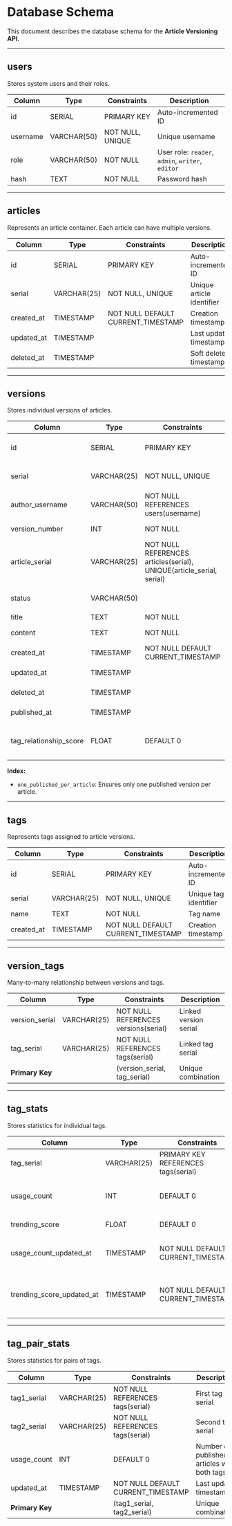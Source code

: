 # Database Schema

This document describes the database schema for the **Article Versioning API**.

---

## **users**
Stores system users and their roles.

| Column     | Type         | Constraints                                           | Description                                 |
|------------|--------------|-------------------------------------------------------|---------------------------------------------|
| id         | SERIAL       | PRIMARY KEY                                           | Auto-incremented ID                         |
| username   | VARCHAR(50)  | NOT NULL, UNIQUE                                      | Unique username                             |
| role       | VARCHAR(50)  | NOT NULL                                              | User role: `reader`, `admin`, `writer`, `editor` |
| hash       | TEXT         | NOT NULL                                              | Password hash                               |

---

## **articles**
Represents an article container. Each article can have multiple versions.

| Column     | Type         | Constraints                     | Description                  |
|------------|--------------|---------------------------------|------------------------------|
| id         | SERIAL       | PRIMARY KEY                     | Auto-incremented ID          |
| serial     | VARCHAR(25)  | NOT NULL, UNIQUE                 | Unique article identifier    |
| created_at | TIMESTAMP    | NOT NULL DEFAULT CURRENT_TIMESTAMP | Creation timestamp           |
| updated_at | TIMESTAMP    |                                 | Last update timestamp        |
| deleted_at | TIMESTAMP    |                                 | Soft delete timestamp        |

---

## **versions**
Stores individual versions of articles.

| Column                 | Type         | Constraints                                                                 | Description                           |
|------------------------|--------------|-------------------------------------------------------------------------------|---------------------------------------|
| id                     | SERIAL       | PRIMARY KEY                                                                 | Auto-incremented ID                   |
| serial                 | VARCHAR(25)  | NOT NULL, UNIQUE                                                             | Unique version identifier             |
| author_username        | VARCHAR(50)  | NOT NULL REFERENCES users(username)                                          | Author's username                     |
| version_number         | INT          | NOT NULL                                                                    | Version number                        |
| article_serial         | VARCHAR(25)  | NOT NULL REFERENCES articles(serial), UNIQUE(article_serial, serial)         | Related article serial                 |
| status                 | VARCHAR(50)  |                                                                             | `draft`, `published`, `archived`      |
| title                  | TEXT         | NOT NULL                                                                    | Version title                         |
| content                | TEXT         | NOT NULL                                                                    | Version content                       |
| created_at             | TIMESTAMP    | NOT NULL DEFAULT CURRENT_TIMESTAMP                                          | Creation timestamp                    |
| updated_at             | TIMESTAMP    |                                                                             | Last update timestamp                 |
| deleted_at             | TIMESTAMP    |                                                                             | Soft delete timestamp                  |
| published_at           | TIMESTAMP    |                                                                             | Publish timestamp                     |
| tag_relationship_score | FLOAT        | DEFAULT 0                                                                   | Relationship score between tags       |

**Index:**
- `one_published_per_article`: Ensures only one published version per article.

---

## **tags**
Represents tags assigned to article versions.

| Column     | Type         | Constraints                                           | Description              |
|------------|--------------|-------------------------------------------------------|--------------------------|
| id         | SERIAL       | PRIMARY KEY                                           | Auto-incremented ID      |
| serial     | VARCHAR(25)  | NOT NULL, UNIQUE                                      | Unique tag identifier    |
| name       | TEXT         | NOT NULL                                              | Tag name                 |
| created_at | TIMESTAMP    | NOT NULL DEFAULT CURRENT_TIMESTAMP                    | Creation timestamp       |

---

## **version_tags**
Many-to-many relationship between versions and tags.

| Column         | Type         | Constraints                                                 | Description                |
|----------------|--------------|-------------------------------------------------------------|----------------------------|
| version_serial | VARCHAR(25)  | NOT NULL REFERENCES versions(serial)                        | Linked version serial      |
| tag_serial     | VARCHAR(25)  | NOT NULL REFERENCES tags(serial)                            | Linked tag serial          |
| **Primary Key**|              | (version_serial, tag_serial)                                | Unique combination         |

---

## **tag_stats**
Stores statistics for individual tags.

| Column                  | Type         | Constraints                              | Description                           |
|-------------------------|--------------|------------------------------------------|---------------------------------------|
| tag_serial              | VARCHAR(25)  | PRIMARY KEY REFERENCES tags(serial)      | Linked tag serial                     |
| usage_count             | INT          | DEFAULT 0                                | Number of published articles using it |
| trending_score          | FLOAT        | DEFAULT 0                                | Trending score                        |
| usage_count_updated_at  | TIMESTAMP    | NOT NULL DEFAULT CURRENT_TIMESTAMP       | Last usage count update timestamp     |
| trending_score_updated_at | TIMESTAMP  | NOT NULL DEFAULT CURRENT_TIMESTAMP       | Last trending score update timestamp  |

---

## **tag_pair_stats**
Stores statistics for pairs of tags.

| Column       | Type         | Constraints                                     | Description                          |
|--------------|--------------|-------------------------------------------------|--------------------------------------|
| tag1_serial  | VARCHAR(25)  | NOT NULL REFERENCES tags(serial)                | First tag serial                     |
| tag2_serial  | VARCHAR(25)  | NOT NULL REFERENCES tags(serial)                | Second tag serial                    |
| usage_count  | INT          | DEFAULT 0                                       | Number of published articles with both tags |
| updated_at   | TIMESTAMP    | NOT NULL DEFAULT CURRENT_TIMESTAMP              | Last update timestamp                |
| **Primary Key** |           | (tag1_serial, tag2_serial)                      | Unique combination                   |
